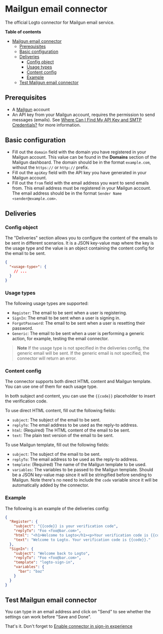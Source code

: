 # Mailgun email connector

The official Logto connector for Mailgun email service.

**Table of contents**

- [Mailgun email connector](#mailgun-email-connector)
  - [Prerequisites](#prerequisites)
  - [Basic configuration](#basic-configuration)
  - [Deliveries](#deliveries)
    - [Config object](#config-object)
    - [Usage types](#usage-types)
    - [Content config](#content-config)
    - [Example](#example)
  - [Test Mailgun email connector](#test-mailgun-email-connector)

## Prerequisites

- A [Mailgun](https://www.mailgun.com/) account
- An API key from your Mailgun account, requires the permission to send messages (emails). See [Where Can I Find My API Key and SMTP Credentials?](https://help.mailgun.com/hc/en-us/articles/203380100-Where-Can-I-Find-My-API-Key-and-SMTP-Credentials-) for more information.

## Basic configuration

- Fill out the `domain` field with the domain you have registered in your Mailgun account. This value can be found in the **Domains** section of the Mailgun dashboard. The domain should be in the format `example.com`, without the `https://` or `http://` prefix.
- Fill out the `apiKey` field with the API key you have generated in your Mailgun account.
- Fill out the `from` field with the email address you want to send emails from. This email address must be registered in your Mailgun account. The email address should be in the format `Sender Name <sender@example.com>`.

## Deliveries

### Config object

The "Deliveries" section allows you to configure the content of the emails to be sent in different scenarios. It is a JSON key-value map where the key is the usage type and the value is an object containing the content config for the email to be sent.

```json
{
  "<usage-type>": {
    // ...
  }
}
```

### Usage types

The following usage types are supported:

- `Register`: The email to be sent when a user is registering.
- `SignIn`: The email to be sent when a user is signing in.
- `ForgotPassword`: The email to be sent when a user is resetting their password.
- `Generic`: The email to be sent when a user is performing a generic action, for example, testing the email connector.

> **Note**
> If the usage type is not specified in the deliveries config, the generic email will be sent. If the generic email is not specified, the connector will return an error.

### Content config

The connector supports both direct HTML content and Mailgun template. You can use one of them for each usage type.

In both subject and content, you can use the `{{code}}` placeholder to insert the verification code.

To use direct HTML content, fill out the following fields:

- `subject`: The subject of the email to be sent.
- `replyTo`: The email address to be used as the reply-to address.
- `html`: (Required) The HTML content of the email to be sent.
- `text`: The plain text version of the email to be sent.

To use Mailgun template, fill out the following fields:

- `subject`: The subject of the email to be sent.
- `replyTo`: The email address to be used as the reply-to address.
- `template`: (Required) The name of the Mailgun template to be used.
- `variables`: The variables to be passed to the Mailgun template. Should be a JSON key-value map since it will be stringified before sending to Mailgun. Note there's no need to include the `code` variable since it will be automatically added by the connector.

### Example

The following is an example of the deliveries config:

```json
{
  "Register": {
    "subject": "{{code}} is your verification code",
    "replyTo": "Foo <foo@bar.com>",
    "html": "<h1>Welcome to Logto</h1><p>Your verification code is {{code}}.</p>",
    "text": "Welcome to Logto. Your verification code is {{code}}."
  },
  "SignIn": {
    "subject": "Welcome back to Logto",
    "replyTo": "Foo <foo@bar.com>",
    "template": "logto-sign-in",
    "variables": {
      "bar": "baz"
    }
  }
}
```

## Test Mailgun email connector

You can type in an email address and click on "Send" to see whether the settings can work before "Save and Done".

That's it. Don't forget to [Enable connector in sign-in experience](https://docs.logto.io/docs/tutorials/get-started/passwordless-sign-in-by-adding-connectors#enable-sms-or-email-passwordless-sign-in)
